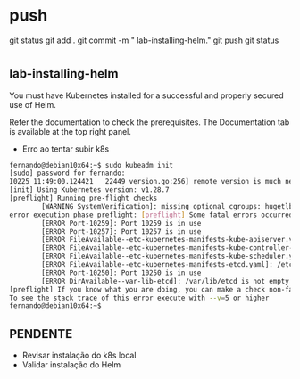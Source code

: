 
# ###################################################################################################################### 
# ###################################################################################################################### 
#  push

git status
git add .
git commit -m " lab-installing-helm."
git push
git status



# ###################################################################################################################### 
# ###################################################################################################################### 
## lab-installing-helm

You must have Kubernetes installed for a successful and properly secured use of Helm.

Refer the documentation to check the prerequisites. The Documentation tab is available at the top right panel.



- Erro ao tentar subir k8s

~~~~bash
fernando@debian10x64:~$ sudo kubeadm init
[sudo] password for fernando:
I0225 11:49:00.124421   22449 version.go:256] remote version is much newer: v1.29.2; falling back to: stable-1.28
[init] Using Kubernetes version: v1.28.7
[preflight] Running pre-flight checks
        [WARNING SystemVerification]: missing optional cgroups: hugetlb
error execution phase preflight: [preflight] Some fatal errors occurred:
        [ERROR Port-10259]: Port 10259 is in use
        [ERROR Port-10257]: Port 10257 is in use
        [ERROR FileAvailable--etc-kubernetes-manifests-kube-apiserver.yaml]: /etc/kubernetes/manifests/kube-apiserver.yaml already exists
        [ERROR FileAvailable--etc-kubernetes-manifests-kube-controller-manager.yaml]: /etc/kubernetes/manifests/kube-controller-manager.yaml already exists
        [ERROR FileAvailable--etc-kubernetes-manifests-kube-scheduler.yaml]: /etc/kubernetes/manifests/kube-scheduler.yaml already exists
        [ERROR FileAvailable--etc-kubernetes-manifests-etcd.yaml]: /etc/kubernetes/manifests/etcd.yaml already exists
        [ERROR Port-10250]: Port 10250 is in use
        [ERROR DirAvailable--var-lib-etcd]: /var/lib/etcd is not empty
[preflight] If you know what you are doing, you can make a check non-fatal with `--ignore-preflight-errors=...`
To see the stack trace of this error execute with --v=5 or higher
fernando@debian10x64:~$
~~~~


## PENDENTE
- Revisar instalação do k8s local
- Validar instalação do Helm